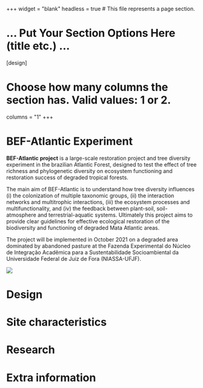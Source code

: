 +++
widget = "blank"
headless = true  # This file represents a page section.

# ... Put Your Section Options Here (title etc.) ...

[design]
  # Choose how many columns the section has. Valid values: 1 or 2.
  columns = "1"
+++

# BEF-Atlantic Experiment

**BEF-Atlantic project** is a large-scale restoration project and tree diversity experiment in the brazilian Atlantic Forest, designed to test the effect of tree richness and phylogenetic diversity on ecosystem functioning and restoration success of degraded tropical forests. 

The main aim of BEF-Atlantic is to understand how tree diversity influences (i) the colonization of multiple taxonomic groups, (ii) the interaction networks and multitrophic interactions, (iii) the ecosystem processes and multifunctionality, and (iv) the feedback between plant-soil, soil-atmosphere and terrestrial-aquatic systems. Ultimately this project aims to provide clear guidelines for effective ecological restoration of the biodiversity and functioning of degraded Mata Atlantic areas. 

The project will be implemented in October 2021 on a degraded area dominated by abandoned pasture at the Fazenda Experimental do Núcleo de Integração Acadêmica para a Sustentabilidade Socioambiental da Universidade Federal de Juiz de Fora (NIASSA-UFJF). 


![](/desenho/body_files/BEF.jpg)


# Design

# Site characteristics 

# Research

# Extra information 


